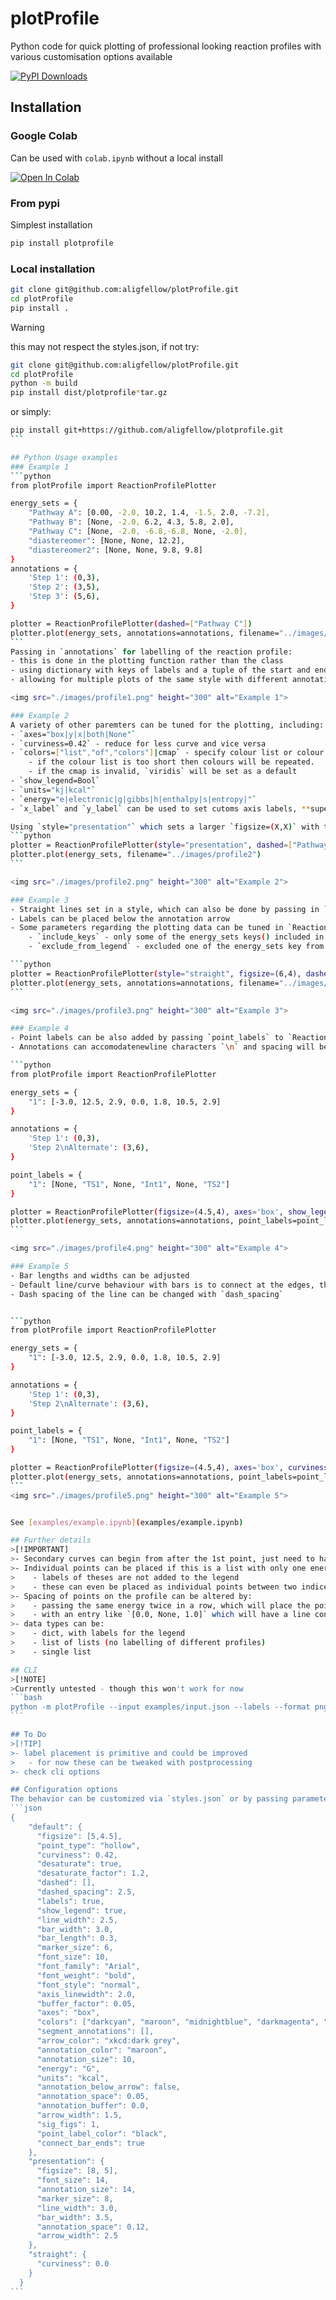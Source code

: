 # plotProfile
Python code for quick plotting of professional looking reaction profiles with various customisation options available

[![PyPI Downloads](https://static.pepy.tech/badge/plotprofile)](https://pepy.tech/projects/plotprofile)

## Installation
### Google Colab
Can be used with `colab.ipynb` without a local install 

[![Open In Colab](https://colab.research.google.com/assets/colab-badge.svg)](https://colab.research.google.com/github/aligfellow/plotProfile/blob/main/examples/colab.ipynb)

### From pypi
Simplest installation
```bash
pip install plotprofile
```
### Local installation
```bash
git clone git@github.com:aligfellow/plotProfile.git
cd plotProfile
pip install .
```
>[!WARNING]
>this may not respect the styles.json, if not try:
```bash
git clone git@github.com:aligfellow/plotProfile.git
cd plotProfile
python -m build
pip install dist/plotprofile*tar.gz
```
or simply:
````bash
pip install git+https://github.com/aligfellow/plotprofile.git
```

## Python Usage examples
### Example 1
```python
from plotProfile import ReactionProfilePlotter

energy_sets = {
    "Pathway A": [0.00, -2.0, 10.2, 1.4, -1.5, 2.0, -7.2],
    "Pathway B": [None, -2.0, 6.2, 4.3, 5.8, 2.0],
    "Pathway C": [None, -2.0, -6.8,-6.8, None, -2.0],
    "diastereomer": [None, None, 12.2],
    "diastereomer2": [None, None, 9.8, 9.8]
}
annotations = {
    'Step 1': (0,3),
    'Step 2': (3,5),
    'Step 3': (5,6),
}

plotter = ReactionProfilePlotter(dashed=["Pathway C"])
plotter.plot(energy_sets, annotations=annotations, filename="../images/profile1")
```
Passing in `annotations` for labelling of the reaction profile:
- this is done in the plotting function rather than the class
- using dictionary with keys of labels and a tuple of the start and end x-indices
- allowing for multiple plots of the same style with different annotations

<img src="./images/profile1.png" height="300" alt="Example 1">

### Example 2 
A variety of other paremters can be tuned for the plotting, including:
- `axes="box|y|x|both|None"` 
- `curviness=0.42` - reduce for less curve and vice versa
- `colors=["list","of","colors"]|cmap` - specify colour list or colour map
    - if the colour list is too short then colours will be repeated. 
    - if the cmap is invalid, `viridis` will be set as a default
- `show_legend=Bool`
- `units="kj|kcal"`
- `energy="e|electronic|g|gibbs|h|enthalpy|s|entropy|"`
- `x_label` and `y_label` can be used to set cutoms axis labels, **superceeding** `units` or `energy`

Using `style="presentation"` which sets a larger `figsize=(X,X)` with thicker lines and a larger font size:
```python
plotter = ReactionProfilePlotter(style="presentation", dashed=["Pathway B"], point_type='dot', desaturate=False, colors='Blues_r', show_legend=False, curviness=0.5, x_label='Reaction Profile', y_label='Free Energy (kcal/mol)')
plotter.plot(energy_sets, filename="../images/profile2")
```

<img src="./images/profile2.png" height="300" alt="Example 2">

### Example 3 
- Straight lines set in a style, which can also be done by passing in `curviness=0`
- Labels can be placed below the annotation arrow 
- Some parameters regarding the plotting data can be tuned in `ReactionProfilePlotter.plot`:
    - `include_keys` - only some of the energy_sets keys() included in the plot
    - `exclude_from_legend` - excluded one of the energy_sets key from the legend

```python
plotter = ReactionProfilePlotter(style="straight", figsize=(6,4), dashed=["Pathway C"], point_type='bar', annotation_color='black', axes='y', colors=['midnightblue', 'slateblue', 'darkviolet'], energy='electronic', units='kj', annotation_below_arrow=True, dash_spacing=5.0, desaturate=False)
plotter.plot(energy_sets, annotations=annotations, filename="../images/profile3", exclude_from_legend=["Pathway B"], include_keys=["Pathway A", "Pathway B", "Pathway C", "diastereomer"])
```

<img src="./images/profile3.png" height="300" alt="Example 3">

### Example 4 
- Point labels can be also added by passing `point_labels` to `ReactionProfilePlotter.plot`
- Annotations can accomodatenewline characters `\n` and spacing will be adjusted automatically

```python
from plotProfile import ReactionProfilePlotter

energy_sets = {
    "1": [-3.0, 12.5, 2.9, 0.0, 1.8, 10.5, 2.9]
}

annotations = {
    'Step 1': (0,3),
    'Step 2\nAlternate': (3,6),
}

point_labels = {
    "1": [None, "TS1", None, "Int1", None, "TS2"]
}

plotter = ReactionProfilePlotter(figsize=(4.5,4), axes='box', show_legend=False)
plotter.plot(energy_sets, annotations=annotations, point_labels=point_labels, filename="../images/profile4")
```

<img src="./images/profile4.png" height="300" alt="Example 4">

### Example 5 
- Bar lengths and widths can be adjusted
- Default line/curve behaviour with bars is to connect at the edges, this can be turned off with `connect_bar_ends=False`
- Dash spacing of the line can be changed with `dash_spacing` 


```python
from plotProfile import ReactionProfilePlotter

energy_sets = {
    "1": [-3.0, 12.5, 2.9, 0.0, 1.8, 10.5, 2.9]
}

annotations = {
    'Step 1': (0,3),
    'Step 2\nAlternate': (3,6),
}

point_labels = {
    "1": [None, "TS1", None, "Int1", None, "TS2"]
}

plotter = ReactionProfilePlotter(figsize=(4.5,4), axes='box', curviness=0.5, show_legend=False, point_type='bar', bar_length=0.3, bar_width=3, connect_bar_ends=False, dashed=["1"], dash_spacing=1.5)
plotter.plot(energy_sets, annotations=annotations, point_labels=point_labels, filename="../images/profile5")
```
<img src="./images/profile5.png" height="300" alt="Example 5">


See [examples/example.ipynb](examples/example.ipynb) 

## Further details 
>[!IMPORTANT]
>- Secondary curves can begin from after the 1st point, just need to have a `None` entry in the list of energies *e.g.* `[None, 0.0, 1.0]`
>- Individual points can be placed if this is a list with only one energy value (*e.g.* uncluttered diastereomeric TS for example, see examples)
>    - labels of theses are not added to the legend
>    - these can even be placed as individual points between two indices with `[None, 5.0, 5.0]`
>- Spacing of points on the profile can be altered by:
>    - passing the same energy twice in a row, which will place the point halfway between the two x-indices, *i.e.* Pathway C point in examples, *e.g.* `[0.0, 5.0, 5.0]`
>    - with an entry like `[0.0, None, 1.0]` which will have a line connecting indexes 0 and 2 of this list with the correct x-axis alignment
>- data types can be:
>    - dict, with labels for the legend
>    - list of lists (no labelling of different profiles)
>    - single list

## CLI 
>[!NOTE]
>Currently untested - though this won't work for now
```bash
python -m plotProfile --input examples/input.json --labels --format png
```

## To Do 
>[!TIP]
>- label placement is primitive and could be improved
>   - for now these can be tweaked with postprocessing 
>- check cli options

## Configuration options 
The behavior can be customized via `styles.json` or by passing parameters to `ReactionProfilePlotter()`. Here are all available options from `styles.json`:
```json
{
    "default": {
      "figsize": [5,4.5],
      "point_type": "hollow",
      "curviness": 0.42,
      "desaturate": true,
      "desaturate_factor": 1.2,
      "dashed": [],
      "dashed_spacing": 2.5,
      "labels": true,
      "show_legend": true,
      "line_width": 2.5,
      "bar_width": 3.0,
      "bar_length": 0.3,
      "marker_size": 6,
      "font_size": 10,
      "font_family": "Arial",
      "font_weight": "bold",
      "font_style": "normal",
      "axis_linewidth": 2.0,
      "buffer_factor": 0.05,
      "axes": "box",
      "colors": ["darkcyan", "maroon", "midnightblue", "darkmagenta", "darkgreen", "saddlebrown"],
      "segment_annotations": [],
      "arrow_color": "xkcd:dark grey",
      "annotation_color": "maroon",
      "annotation_size": 10,
      "energy": "G",
      "units": "kcal",
      "annotation_below_arrow": false,
      "annotation_space": 0.05,
      "annotation_buffer": 0.0,
      "arrow_width": 1.5,
      "sig_figs": 1,
      "point_label_color": "black",
      "connect_bar_ends": true
    },
    "presentation": {
      "figsize": [8, 5],
      "font_size": 14,
      "annotation_size": 14,
      "marker_size": 8,
      "line_width": 3.0,
      "bar_width": 3.5,
      "annotation_space": 0.12,
      "arrow_width": 2.5
    },
    "straight": {
      "curviness": 0.0
    }
  }
```

